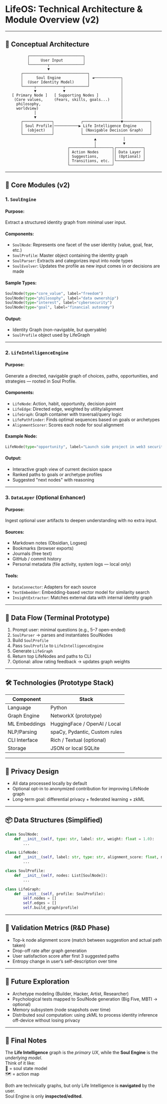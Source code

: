 # LifeOS: Technical Architecture & Module Overview (v2)

---

## 🧠 Conceptual Architecture

```
          ┌────────────────────────┐
          │     User Input         │
          └────────┬───────────────┘
                   ▼
       ┌─────────────────────────────┐
       │      Soul Engine            │ ◄────────────┐
       │  (User Identity Model)      │              │
       └─────┬────────────┬──────────┘              │
             ▼            ▼                         │
   [ Primary Node ]   [ Supporting Nodes ]          │
    (Core values,     (Fears, skills, goals...)     │
     philosophy,                                    │
     worldview)                                     │
             │                                      │
             ▼                                      │
       ┌─────────────┐            ┌─────────────────▼────────────┐
       │ Soul Profile│───────────▶ Life Intelligence Engine      │
       │  (object)   │            │ (Navigable Decision Graph)   │
       └─────────────┘            └──────────────────────────────┘
                                        ▲            │
                                        │            ▼
                            ┌───────────┴───────┐┌────────────┐
                            │ Action Nodes      ││ Data Layer │
                            │ Suggestions,      ││ (Optional) │
                            │ Transitions, etc. │└────────────┘
                            └───────────────────┘

```

---

## 🧩 Core Modules (v2)

### 1. `SoulEngine`
#### Purpose:
Extract a structured identity graph from minimal user input.

#### Components:
- `SoulNode`: Represents one facet of the user identity (value, goal, fear, etc.)
- `SoulProfile`: Master object containing the identity graph
- `SoulParser`: Extracts and categorizes input into node types
- `SoulEvolver`: Updates the profile as new input comes in or decisions are made

#### Sample Types:
```python
SoulNode(type="core_value", label="freedom")
SoulNode(type="philosophy", label="data ownership")
SoulNode(type="interest", label="cybersecurity")
SoulNode(type="goal", label="financial autonomy")
```

#### Output:
- Identity Graph (non-navigable, but queryable)
- `SoulProfile` object used by LifeGraph

---

### 2. `LifeIntelligenceEngine`
#### Purpose:
Generate a directed, navigable graph of choices, paths, opportunities, and strategies — rooted in Soul Profile.

#### Components:
- `LifeNode`: Action, habit, opportunity, decision point
- `LifeEdge`: Directed edge, weighted by utility/alignment
- `LifeGraph`: Graph container with traversal/query logic
- `LifePathfinder`: Finds optimal sequences based on goals or archetypes
- `AlignmentScorer`: Scores each node for soul alignment

#### Example Node:
```python
LifeNode(type="opportunity", label="Launch side project in web3 security", alignment_score=0.91)
```

#### Output:
- Interactive graph view of current decision space
- Ranked paths to goals or archetype profiles
- Suggested "next nodes" with reasoning

---

### 3. `DataLayer` (Optional Enhancer)
#### Purpose:
Ingest optional user artifacts to deepen understanding with no extra input.

#### Sources:
- Markdown notes (Obsidian, Logseq)
- Bookmarks (browser exports)
- Journals (free text)
- GitHub / commit history
- Personal metadata (file activity, system logs — local only)

#### Tools:
- `DataConnector`: Adapters for each source
- `TextEmbedder`: Embedding-based vector model for similarity search
- `InsightExtractor`: Matches external data with internal identity graph

---

## 🔄 Data Flow (Terminal Prototype)

1. Prompt user: minimal questions (e.g., 5–7 open-ended)
2. `SoulParser` → parses and instantiates SoulNodes
3. Build `SoulProfile`
4. Pass `SoulProfile` to `LifeIntelligenceEngine`
5. Generate `LifeGraph`
6. Return top LifeNodes and paths to CLI
7. Optional: allow rating feedback → updates graph weights

---

## 🛠 Technologies (Prototype Stack)

| Component            | Stack                         |
|----------------------|-------------------------------|
| Language             | Python                        |
| Graph Engine         | NetworkX (prototype)          |
| ML Embeddings        | HuggingFace / OpenAI / Local  |
| NLP/Parsing          | spaCy, Pydantic, Custom rules |
| CLI Interface        | Rich / Textual (optional)     |
| Storage              | JSON or local SQLite          |

---

## 🔐 Privacy Design

- All data processed locally by default
- Optional opt-in to anonymized contribution for improving LifeNode graph
- Long-term goal: differential privacy + federated learning + zkML

---

## 📦 Data Structures (Simplified)

```python
class SoulNode:
    def __init__(self, type: str, label: str, weight: float = 1.0):
        ...

class LifeNode:
    def __init__(self, label: str, type: str, alignment_score: float, metadata: dict):
        ...

class SoulProfile:
    def __init__(self, nodes: List[SoulNode]):
        ...

class LifeGraph:
    def __init__(self, profile: SoulProfile):
        self.nodes = []
        self.edges = []
        self.build_graph(profile)
```

---

## 🧪 Validation Metrics (R&D Phase)

- Top-k node alignment score (match between suggestion and actual path taken)
- Drop-off rate after graph generation
- User satisfaction score after first 3 suggested paths
- Entropy change in user’s self-description over time

---

## 🧱 Future Exploration

- Archetype modeling (Builder, Hacker, Artist, Researcher)
- Psychological tests mapped to SoulNode generation (Big Five, MBTI → optional)
- Memory subsystem (node snapshots over time)
- Distributed soul computation: using zkML to process identity inference off-device without losing privacy

---

## 📎 Final Notes

The **Life Intelligence** graph is the *primary UX*, while the **Soul Engine** is the *underlying model*.  
Think of it like:  
🧠 = soul state model  
🗺️ = action map  

Both are technically graphs, but only Life Intelligence is **navigated** by the user.  
Soul Engine is only **inspected/edited**.

